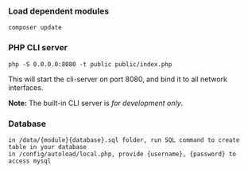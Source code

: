 ### Load dependent modules

    composer update

### PHP CLI server

    php -S 0.0.0.0:8080 -t public public/index.php

This will start the cli-server on port 8080, and bind it to all network
interfaces.

**Note:** The built-in CLI server is *for development only*.

### Database

    in /data/{module}{database}.sql folder, run SQL command to create table in your database 
    in /config/autoload/local.php, provide {username}, {password} to access mysql